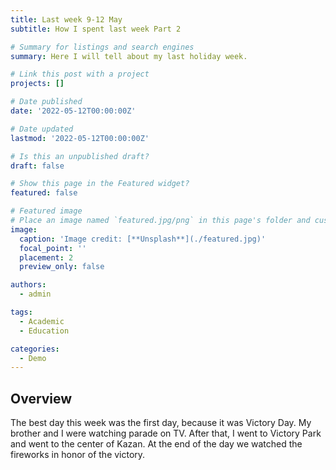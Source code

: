 ```yaml
---
title: Last week 9-12 May
subtitle: How I spent last week Part 2

# Summary for listings and search engines
summary: Here I will tell about my last holiday week.

# Link this post with a project
projects: []

# Date published
date: '2022-05-12T00:00:00Z'

# Date updated
lastmod: '2022-05-12T00:00:00Z'

# Is this an unpublished draft?
draft: false

# Show this page in the Featured widget?
featured: false

# Featured image
# Place an image named `featured.jpg/png` in this page's folder and customize its options here.
image:
  caption: 'Image credit: [**Unsplash**](./featured.jpg)'
  focal_point: ''
  placement: 2
  preview_only: false

authors:
  - admin

tags:
  - Academic
  - Education

categories:
  - Demo
---
```


## Overview

The best day this week was the first day, because it was Victory Day. My brother and I were watching parade on TV. After that, I went to Victory Park and went to the center of Kazan. At the end of the day we watched the fireworks in honor of the victory.

